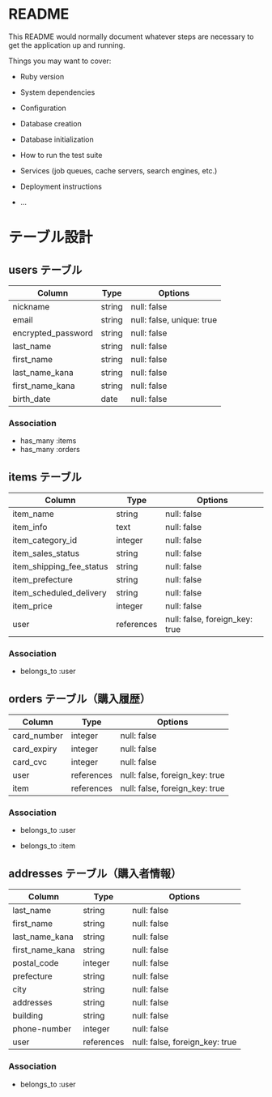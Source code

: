 # README

This README would normally document whatever steps are necessary to get the
application up and running.

Things you may want to cover:

- Ruby version

- System dependencies

- Configuration

- Database creation

- Database initialization

- How to run the test suite

- Services (job queues, cache servers, search engines, etc.)

- Deployment instructions

- ...

# テーブル設計

## users テーブル

| Column             | Type   | Options                   |
| ------------------ | ------ | ------------------------- |
| nickname           | string | null: false               |
| email              | string | null: false, unique: true |
| encrypted_password | string | null: false               |
| last_name          | string | null: false               |
| first_name         | string | null: false               |
| last_name_kana     | string | null: false               |
| first_name_kana    | string | null: false               |
| birth_date         | date   | null: false               |

### Association

- has_many :items
- has_many :orders

## items テーブル

| Column                   | Type       | Options                        |
| ------------------------ | ---------- | ------------------------------ |
| item_name                | string     | null: false                    |
| item_info                | text       | null: false                    |
| item_category_id         | integer    | null: false                    |
| item_sales_status        | string     | null: false                    |
| item_shipping_fee_status | string     | null: false                    |
| item_prefecture          | string     | null: false                    |
| item_scheduled_delivery  | string     | null: false                    |
| item_price               | integer    | null: false                    |
| user                     | references | null: false, foreign_key: true |

<!-- ※item-image は ActiveStorage で実装するため含まない -->

### Association

<!-- # usersテーブルとのアソシエーション -->

- belongs_to :user

## orders テーブル（購入履歴）

| Column      | Type       | Options                        |
| ----------- | ---------- | ------------------------------ |
| card_number | integer    | null: false                    |
| card_expiry | integer    | null: false                    |
| card_cvc    | integer    | null: false                    |
| user        | references | null: false, foreign_key: true |
| item        | references | null: false, foreign_key: true |

### Association

<!-- # usersテーブルとのアソシエーション -->

- belongs_to :user
<!-- # itemsテーブルとのアソシエーション -->

- belongs_to :item

## addresses テーブル（購入者情報）

| Column          | Type       | Options                        |
| --------------- | ---------- | ------------------------------ |
| last_name       | string     | null: false                    |
| first_name      | string     | null: false                    |
| last_name_kana  | string     | null: false                    |
| first_name_kana | string     | null: false                    |
| postal_code     | integer    | null: false                    |
| prefecture      | string     | null: false                    |
| city            | string     | null: false                    |
| addresses       | string     | null: false                    |
| building        | string     | null: false                    |
| phone-number    | integer    | null: false                    |
| user            | references | null: false, foreign_key: true |

### Association

<!-- # usersテーブルとのアソシエーション -->

- belongs_to :user
